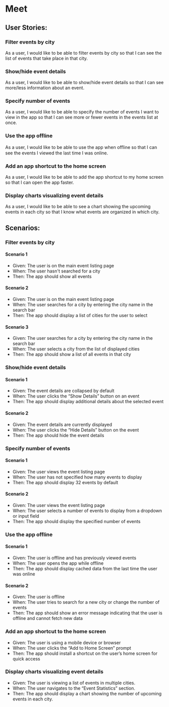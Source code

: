 # Meet

## User Stories:

### Filter events by city
As a user, I would like to be able to filter events by city so that I can see the list of events that
take place in that city.

### Show/hide event details
As a user, I would like to be able to show/hide event details so that I can see more/less
information about an event.

### Specify number of events
As a user, I would like to be able to specify the number of events I want to view in the app so
that I can see more or fewer events in the events list at once.

### Use the app offline
As a user, I would like to be able to use the app when oﬄine so that I can see the events I
viewed the last time I was online.

### Add an app shortcut to the home screen
As a user, I would like to be able to add the app shortcut to my home screen so that I can
open the app faster.

### Display charts visualizing event details
As a user, I would like to be able to see a chart showing the upcoming events in each city so
that I know what events are organized in which city.

## Scenarios:

### Filter events by city

#### Scenario 1
- Given: The user is on the main event listing page
- When: The user hasn't searched for a city
- Then: The app should show all events

#### Scenario 2
- Given: The user is on the main event listing page
- When: The user searches for a city by entering the city name in the search bar
- Then: The app should display a list of cities for the user to select

#### Scenario 3

- Given: The user searches for a city by entering the city name in the search bar
- When: The user selects a city from the list of displayed cities
- Then: The app should show a list of all events in that city

### Show/hide event details

#### Scenario 1

- Given: The event details are collapsed by default
- When: The user clicks the “Show Details” button on an event
- Then: The app should display additional details about the selected event

#### Scenario 2

- Given: The event details are currently displayed
- When: The user clicks the “Hide Details” button on the event
- Then: The app should hide the event details

### Specify number of events

#### Scenario 1

- Given: The user views the event listing page
- When: The user has not specified how many events to display
- Then: The app should display 32 events by default

#### Scenario 2

- Given: The user views the event listing page
- When: The user selects a number of events to display from a dropdown or input field
- Then: The app should display the specified number of events

### Use the app offline

#### Scenario 1

- Given: The user is offline and has previously viewed events
- When: The user opens the app while offline
- Then: The app should display cached data from the last time the user was online

#### Scenario 2

- Given: The user is offline
- When: The user tries to search for a new city or change the number of events
- Then: The app should show an error message indicating that the user is offline and cannot fetch new data

### Add an app shortcut to the home screen

- Given: The user is using a mobile device or browser
- When: The user clicks the “Add to Home Screen” prompt
- Then: The app should install a shortcut on the user’s home screen for quick access

### Display charts visualizing event details

- Given: The user is viewing a list of events in multiple cities.
- When: The user navigates to the “Event Statistics” section.
- Then: The app should display a chart showing the number of upcoming events in each city.